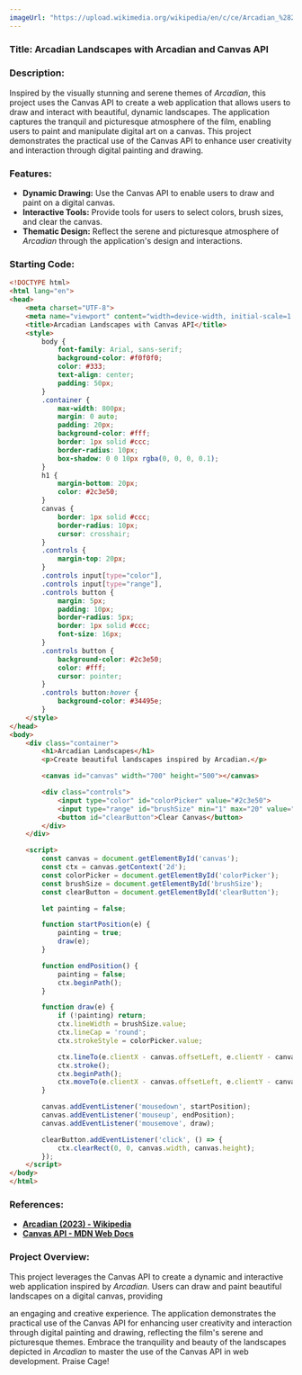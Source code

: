```yaml
---
imageUrl: "https://upload.wikimedia.org/wikipedia/en/c/ce/Arcadian_%282024%29_poster.jpg"
---
```

### **Title: Arcadian Landscapes with Arcadian and Canvas API**

### **Description:**
Inspired by the visually stunning and serene themes of *Arcadian*, this project uses the Canvas API to create a web application that allows users to draw and interact with beautiful, dynamic landscapes. The application captures the tranquil and picturesque atmosphere of the film, enabling users to paint and manipulate digital art on a canvas. This project demonstrates the practical use of the Canvas API to enhance user creativity and interaction through digital painting and drawing.

### **Features:**
- **Dynamic Drawing:** Use the Canvas API to enable users to draw and paint on a digital canvas.
- **Interactive Tools:** Provide tools for users to select colors, brush sizes, and clear the canvas.
- **Thematic Design:** Reflect the serene and picturesque atmosphere of *Arcadian* through the application's design and interactions.

### **Starting Code:**

```html
<!DOCTYPE html>
<html lang="en">
<head>
    <meta charset="UTF-8">
    <meta name="viewport" content="width=device-width, initial-scale=1.0">
    <title>Arcadian Landscapes with Canvas API</title>
    <style>
        body {
            font-family: Arial, sans-serif;
            background-color: #f0f0f0;
            color: #333;
            text-align: center;
            padding: 50px;
        }
        .container {
            max-width: 800px;
            margin: 0 auto;
            padding: 20px;
            background-color: #fff;
            border: 1px solid #ccc;
            border-radius: 10px;
            box-shadow: 0 0 10px rgba(0, 0, 0, 0.1);
        }
        h1 {
            margin-bottom: 20px;
            color: #2c3e50;
        }
        canvas {
            border: 1px solid #ccc;
            border-radius: 10px;
            cursor: crosshair;
        }
        .controls {
            margin-top: 20px;
        }
        .controls input[type="color"],
        .controls input[type="range"],
        .controls button {
            margin: 5px;
            padding: 10px;
            border-radius: 5px;
            border: 1px solid #ccc;
            font-size: 16px;
        }
        .controls button {
            background-color: #2c3e50;
            color: #fff;
            cursor: pointer;
        }
        .controls button:hover {
            background-color: #34495e;
        }
    </style>
</head>
<body>
    <div class="container">
        <h1>Arcadian Landscapes</h1>
        <p>Create beautiful landscapes inspired by Arcadian.</p>

        <canvas id="canvas" width="700" height="500"></canvas>

        <div class="controls">
            <input type="color" id="colorPicker" value="#2c3e50">
            <input type="range" id="brushSize" min="1" max="20" value="5">
            <button id="clearButton">Clear Canvas</button>
        </div>
    </div>

    <script>
        const canvas = document.getElementById('canvas');
        const ctx = canvas.getContext('2d');
        const colorPicker = document.getElementById('colorPicker');
        const brushSize = document.getElementById('brushSize');
        const clearButton = document.getElementById('clearButton');

        let painting = false;

        function startPosition(e) {
            painting = true;
            draw(e);
        }

        function endPosition() {
            painting = false;
            ctx.beginPath();
        }

        function draw(e) {
            if (!painting) return;
            ctx.lineWidth = brushSize.value;
            ctx.lineCap = 'round';
            ctx.strokeStyle = colorPicker.value;

            ctx.lineTo(e.clientX - canvas.offsetLeft, e.clientY - canvas.offsetTop);
            ctx.stroke();
            ctx.beginPath();
            ctx.moveTo(e.clientX - canvas.offsetLeft, e.clientY - canvas.offsetTop);
        }

        canvas.addEventListener('mousedown', startPosition);
        canvas.addEventListener('mouseup', endPosition);
        canvas.addEventListener('mousemove', draw);

        clearButton.addEventListener('click', () => {
            ctx.clearRect(0, 0, canvas.width, canvas.height);
        });
    </script>
</body>
</html>
```

### **References:**
- **[Arcadian (2023) - Wikipedia](https://en.wikipedia.org/wiki/Arcadian_(film))**
- **[Canvas API - MDN Web Docs](https://developer.mozilla.org/en-US/docs/Web/API/Canvas_API)**

### **Project Overview:**
This project leverages the Canvas API to create a dynamic and interactive web application inspired by *Arcadian*. Users can draw and paint beautiful landscapes on a digital canvas, providing

an engaging and creative experience. The application demonstrates the practical use of the Canvas API for enhancing user creativity and interaction through digital painting and drawing, reflecting the film's serene and picturesque themes. Embrace the tranquility and beauty of the landscapes depicted in *Arcadian* to master the use of the Canvas API in web development. Praise Cage!
